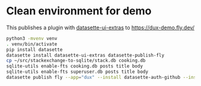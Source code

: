 # Clean environment for demo

This publishes a plugin with [datasette-ui-extras](https://github.com/cldellow/datasette-ui-extras/) to https://dux-demo.fly.dev/

```bash
python3 -mvenv venv
. venv/bin/activate
pip install datasette
datasette install datasette-ui-extras datasette-publish-fly
cp ~/src/stackexchange-to-sqlite/stack.db cooking.db
sqlite-utils enable-fts cooking.db posts title body
sqlite-utils enable-fts superuser.db posts title body
datasette publish fly --app="dux" --install datasette-auth-github --install datasette-block-robots --install datasette-ui-extras --install datasette-cluster-map --install datasette-parquet --install datasette-current-actor --metadata metadata.json --plugins-dir plugins --setting facet_time_limit_ms 1000 --setting sql_time_limit_ms 1000 --setting default_cache_ttl 300 --setting truncate_cells_html 500 --setting force_https_urls 1 --branch 1.0a2 --plugin-secret datasette-auth-github client_secret "$(cat .github-client-secret)"
```
